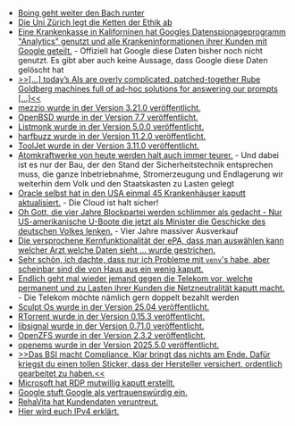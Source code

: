* [Boing geht weiter den Bach runter](https://blog.fefe.de/?ts=96f0d446)
* [Die Uni Zürich legt die Ketten der Ethik ab](https://blog.fefe.de/?ts=96f0d14a)
* [Eine Krankenkasse in Kaliforninen hat Googles Datenspionageprogramm "Analytics" genutzt und alle Krankeninformationen ihrer Kunden mit Google geteilt.](https://blog.fefe.de/?ts=96f0cd50) - Offiziell hat Google diese Daten bisher noch nicht genutzt. Es gibt aber auch keine Aussage, dass Google diese Daten gelöscht hat
* [>>[...] today’s AIs are overly complicated, patched-together Rube Goldberg machines full of ad-hoc solutions for answering our prompts [...]<<](https://blog.fefe.de/?ts=96f33d33)
* [mezzio wurde in der Version 3.21.0 veröffentlicht.](https://github.com/mezzio/mezzio/releases/tag/3.21.0)
* [OpenBSD wurde in der Version 7.7 veröffentlicht.](https://www.phoronix.com/news/OpenBSD-7.7-Released)
* [Listmonk wurde in der Version 5.0.0 veröffentlicht.](https://github.com/knadh/listmonk/releases/tag/v5.0.0)
* [harfbuzz wurde in der Version 11.2.0 veröffentlicht.](https://github.com/harfbuzz/harfbuzz/releases/tag/11.2.0)
* [ToolJet wurde in der Version 3.11.0 veröffentlicht.](https://github.com/ToolJet/ToolJet/releases/tag/v3.11.0)
* [Atomkraftwerke von heute werden halt auch immer teurer.](https://blog.fefe.de/?ts=96ee6ebb) - Und dabei ist es nur der Bau, der den Stand der Sicherheitstechnik entsprechen muss, die ganze Inbetriebnahme, Stromerzeugung und Endlagerung wir weiterhin dem Volk und den Staatskasten zu Lasten gelegt
* [Oracle selbst hat in den USA einmal 45 Krankenhäuser kaputt aktualisiert.](https://blog.fefe.de/?ts=96ee6342) - Die Cloud ist halt sicher!
* [Oh Gott, die vier Jahre Blockpartei werden schlimmer als gedacht - Nur US-amerikanische U-Boote die jetzt als Minister die Geschicke des deutschen Volkes lenken.](https://blog.fefe.de/?ts=96f1a86d) - Vier Jahre massiver Ausverkauf
* [Die versprochene Kernfunktionalität der ePA, dass man auswählen kann welcher Arzt welche Daten sieht ... wurde gestrichen.](https://blog.fefe.de/?ts=96f19dd2)
* [Sehr schön, ich dachte, dass nur ich Probleme mit `venv`'s habe, aber scheinbar sind die von Haus aus ein wenig kaputt.](https://utcc.utoronto.ca/~cks/space/blog/python/VenvsReplaceNotUpdate)
* [Endlich geht mal wieder jemand gegen die Telekom vor, welche permanent und zu Lasten ihrer Kunden die Netzneutralität kaputt macht.](https://netzpolitik.org/2025/netzneutralitaet-beschwerde-gegen-telekom-wegen-absichtlicher-netzbremse/) - Die Telekom möchte nämlich gern doppelt bezahlt werden
* [Sculpt Os wurde in der Version 25.04 veröffentlicht.](https://github.com/genodelabs/genode/releases/tag/sculpt-25.04)
* [RTorrent wurde in der Version 0.15.3 veröffentlicht.](https://github.com/rakshasa/rtorrent/releases/tag/v0.15.3)
* [libsignal wurde in der Version 0.71.0 veröffentlicht.](https://github.com/signalapp/libsignal/releases/tag/v0.71.0)
* [OpenZFS wurde in der Version 2.3.2 veröffentlicht.](https://github.com/openzfs/zfs/releases/tag/zfs-2.3.2)
* [openems wurde in der Version 2025.5.0 veröffentlicht.](https://github.com/OpenEMS/openems/releases/tag/2025.5.0)
* [>>Das BSI macht Compliance. Klar bringt das nichts am Ende. Dafür kriegst du einen tollen Sticker, dass der Hersteller versichert, ordentlich gearbeitet zu haben.<<](https://blog.fefe.de/?ts=96ea5649)
* [Microsoft hat RDP mutwillig kaputt erstellt.](https://blog.fefe.de/?ts=96ea4feb)
* [Google stuft Google als vertrauenswürdig ein.](https://blog.fefe.de/?ts=96ea4144)
* [RehaVita hat Kundendaten veruntreut.](https://www.ccc.de/de/updates/2025/reha-plattform-mit-therapiebedarf)
* [Hier wird euch IPv4 erklärt.](https://www.freecodecamp.org/news/how-ipv4-works-a-handbook-for-developers/)
